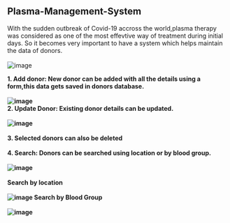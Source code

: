 ## Plasma-Management-System
With the sudden outbreak of Covid-19 accross the world,plasma therapy was considered as one of the most effevtive way of treatment during initial days. So it becomes very important to have a system which helps maintain the data of donors.<br><br>
![image](https://user-images.githubusercontent.com/55754611/120229411-bc83ac80-c26a-11eb-8306-3b591c4ada50.png)

<b> 1. Add donor:<b> New donor can be added with all the details using a form,this data gets saved in donors database. <br><br>
![image](https://user-images.githubusercontent.com/55754611/120227809-87c22600-c267-11eb-8452-06d20a65a961.png)<br>
  <b> 2. Update Donor: <b> Existing donor details can be updated. <br><br>
![image](https://user-images.githubusercontent.com/55754611/120228127-2484c380-c268-11eb-8164-90b8a0303e8b.png)<br><br>
<b> 3. Selected donors can also be deleted <b> <br> <br> 
<b> 4. Search: <b> Donors can be searched using location or by blood group.<br><br>
 ![image](https://user-images.githubusercontent.com/55754611/120228576-0c617400-c269-11eb-8399-5864b7a50a16.png)<br> <br>
  <b> Search by location <b> <br> <br>
   ![image](https://user-images.githubusercontent.com/55754611/120229514-edfc7800-c26a-11eb-8283-c1adbbe81c32.png)
   <b> Search by Blood Group <b> <br> <br>
   ![image](https://user-images.githubusercontent.com/55754611/120229677-3b78e500-c26b-11eb-9611-0c9eb9287ae2.png)

    

    
 


